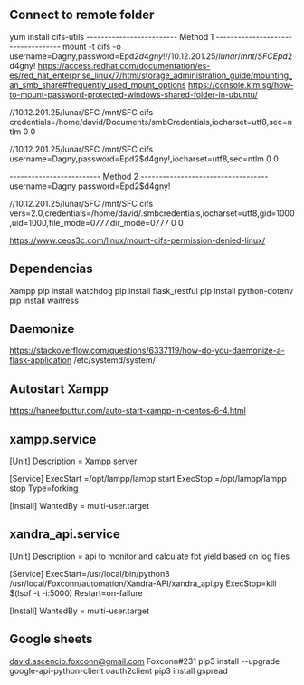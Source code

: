 
## Connect to remote folder
yum install cifs-utils
------------------------- Method 1 -----------------------------------
mount -t cifs -o username=Dagny,password=Epd2$d4gny! //10.12.201.25/lunar /mnt/SFC
Epd2$d4gny!
https://access.redhat.com/documentation/es-es/red_hat_enterprise_linux/7/html/storage_administration_guide/mounting_an_smb_share#frequently_used_mount_options
https://console.kim.sg/how-to-mount-password-protected-windows-shared-folder-in-ubuntu/

//10.12.201.25/lunar/SFC /mnt/SFC cifs credentials=/home/david/Documents/smbCredentials,iocharset=utf8,sec=ntlm 0 0

//10.12.201.25/lunar/SFC /mnt/SFC cifs username=Dagny,password=Epd2$d4gny!,iocharset=utf8,sec=ntlm 0 0

------------------------- Method 2 -----------------------------------
username=Dagny
password=Epd2$d4gny!

//10.12.201.25/lunar/SFC /mnt/SFC cifs vers=2.0,credentials=/home/david/.smbcredentials,iocharset=utf8,gid=1000,uid=1000,file_mode=0777,dir_mode=0777 0 0

https://www.ceos3c.com/linux/mount-cifs-permission-denied-linux/

## Dependencias
Xampp
pip install watchdog
pip install flask_restful
pip install python-dotenv
pip install waitress

## Daemonize
https://stackoverflow.com/questions/6337119/how-do-you-daemonize-a-flask-application
/etc/systemd/system/

## Autostart Xampp
https://haneefputtur.com/auto-start-xampp-in-centos-6-4.html

## xampp.service
[Unit]
Description = Xampp server

[Service]
ExecStart =/opt/lampp/lampp start
ExecStop =/opt/lampp/lampp stop
Type=forking
  
[Install]
WantedBy = multi-user.target

## xandra_api.service
[Unit]
Description = api to monitor and calculate fbt yield based on log files

[Service]
ExecStart=/usr/local/bin/python3 /usr/local/Foxconn/automation/Xandra-API/xandra_api.py
ExecStop=kill $(lsof -t -i:5000)
Restart=on-failure
  
[Install]
WantedBy = multi-user.target

## Google sheets
david.ascencio.foxconn@gmail.com
Foxconn#231
pip3 install --upgrade google-api-python-client oauth2client
pip3 install gspread